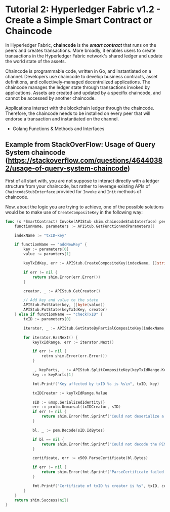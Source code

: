 # Tutorial 2: Hyperledger Fabric v1.2 - Create a Simple Smart Contract or Chaincode

In Hyperledger Fabric, **chaincode** is the ***smart contract*** that runs on the peers and creates transactions. More broadly, it enables users to create transactions in the Hyperledger Fabric network's shared ledger and update the world state of the assets.

Chaincode is programmable code, written in Go, and instantiated on a channel. Developers use chaincode to develop business contracts, asset definitions, and collectively-managed decentralized applications. The chaincode manages the ledger state through transactions invoked by applications. Assets are created and updated by a specifix chaincode, and cannot be accessed by another chaincode.

Applications interact with the blockchain ledger through the chaincode. Therefore, the chaincode needs to be installed on every peer that will endorse a transaction and instantiated on the channel.

- Golang Functions & Methods and Interfaces

## Example from StackOverFlow: **Usage of Query System chaincode**  (https://stackoverflow.com/questions/46440382/usage-of-query-system-chaincode)

First of all start with, you are not suppose to interact directly with a ledger structure from your chaincode, but rather to leverage existing APIs of `ChaincodeStubInterface` provided for `Invoke` and `Init` methods of chaincode.

Now, about the logic you are trying to achieve, one of the possible solutions would be to make use of `CreateCompositeKey` in the following way:
```go
func (s *SmartContract) Invoke(APIStub shim.chaincodeStubInterface) peer.Response {
    functionName, parameters := APIStub.GetFunctionAndParameters()

    indexName := "txID~key"

    if functionName == "addNewKey" {
        key := parameters[0]
        value := paramters[1]

        keyTxIdKey, err := APIStub.CreateCompositeKey(indexName, []string{APIStub.GetTxID(), key})

        if err != nil {
            return shim.Error(err.Error())
        }

        creator, _ := APIStub.GetCreator()

        // Add key and value to the state
        APIStub.PutState(key, []byte(value))
        APIStub.PutState(keyTxIdKey, creator)
    } else if functionName == "checkTxID" {
        txID := parameters[0]

        iterator, _ := APIStub.GetStateByPartialCompositeKey(indexName, []string{txID})

        for iterator.HasNext() {
            keyTxIdRange, err := iterator.Next()

            if err != nil {
                retrn shim.Error(err.Error())
            }

            _, keyParts, _ := APIStub.SplitCompositeKey(keyTxIdRange.Key)
            key := keyParts[1]

            fmt.Printf("Key affected by txID %s is %s\n", txID, key)

            txIDCreator := keyTxIdRange.Value

            sID := &msp.SerializedIdentity{}
            err := proto.Unmarsal(txIDCreator, sID)
            if err != nil {
                return shim.Error(fmt.Sprintf("Could not deserialize a SerializedIdentity, error %s", err))
            }

            bl, _ := pem.Decode(sID.IdBytes)

            if bl == nil {
                return shim.Error(fmt.Sprintf("Could not decode the PEM structure"))
            }

            certificate, err := x509.ParseCertificate(bl.Bytes)

            if err != nil {
                return shim.Error(fmt.Sprintf("ParseCertificate failed %s", err))
            }

            fmt.Printf("Certificate of txID %s creator is %s", txID, cert)
        }
    }
    return shim.Success(nil)
}
```

